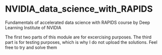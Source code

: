 # NVIDIA_data_science_with_RAPIDS
Fundamentals of accelerated data science with RAPIDS course by Deep Learning Institute of NVIDIA

The first two parts of this module are for excercising purposes. The third part is for testing purposes, which is why I do not upload the solutions. Feel free to try and solve them
